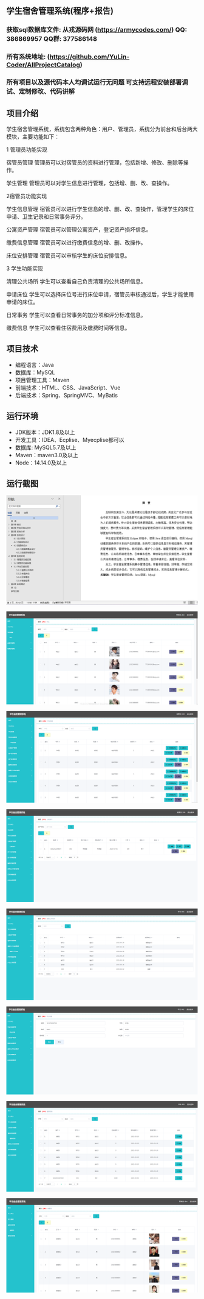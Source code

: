 ## 学生宿舍管理系统(程序+报告)

###  获取sql数据库文件: 从戎源码网 (https://armycodes.com/) QQ: 386869957 QQ群: 377586148
###  所有系统地址: (https://github.com/YuLin-Coder/AllProjectCatalog) 
###  所有项目以及源代码本人均调试运行无问题 可支持远程安装部署调试、定制修改、代码讲解

## 项目介绍
学生宿舍管理系统，系统包含两种角色：用户、管理员，系统分为前台和后台两大模块，主要功能如下：

1 管理员功能实现

宿管员管理 
管理员可以对宿管员的资料进行管理，包括新增、修改、删除等操作。

学生管理 
管理员可以对学生信息进行管理，包括增、删、改、查操作。

2宿管员功能实现

学生信息管理 
宿管员可以进行学生信息的增、删、改、查操作，管理学生的床位申请、卫生记录和日常事务评分。

公寓资产管理 
宿管员可以管理公寓资产，登记资产损坏信息。

缴费信息管理 
宿管员可以进行缴费信息的增、删、改操作。

床位安排管理 
宿管员可以审核学生的床位安排信息。

3  学生功能实现

清理公共场所 
学生可以查看自己负责清理的公共场所信息。

申请床位 
学生可以选择床位号进行床位申请，宿管员审核通过后，学生才能使用申请的床位。

日常事务 
学生可以查看日常事务的加分项和评分标准信息。

缴费信息 
学生可以查看住宿费用及缴费时间等信息。

## 项目技术
- 编程语言：Java
- 数据库：MySQL
- 项目管理工具：Maven
- 前端技术：HTML、CSS、JavaScript、Vue
- 后端技术：Spring、SpringMVC、MyBatis

## 运行环境
- JDK版本：JDK1.8及以上
- 开发工具：IDEA、Ecplise、Myecplise都可以
- 数据库: MySQL5.7及以上
- Maven：maven3.0及以上
- Node：14.14.0及以上

## 运行截图
![](screenshot/1.png)

![](screenshot/2.png)

![](screenshot/3.png)

![](screenshot/4.png)

![](screenshot/5.png)

![](screenshot/6.png)

![](screenshot/7.png)

![](screenshot/8.png)
